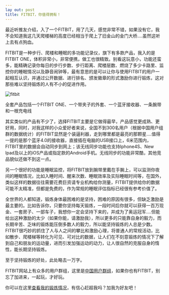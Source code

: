 ```yaml
---
lay out: post
title: FITBIT，你值得拥有！
---
```


最近听推友介绍，入了一个FITBIT，用了几天，感觉非常不错，如果没有它，我不会知道我这几天爬楼梯的高度已经相当于爬上了旧金山的金门大桥....虽然这听上去有点狗血。

FITBIT是一种步行、爬楼和睡眠的多功能记录仪，旗下有多款产品，我入的是FITBIT ONE，体积非常小，非常便携，做工也很精致。别看这玩意小，功能还蛮多，能精确记录你每日的步行步数、步行距离、爬楼层数、燃烧了多少卡路里、监控你的睡眠情况以及静音闹钟等，最有意思的是可以让你与使用FITBIT的用户一起相互认识，并通过公开数据、进行排名、颁发徽章的形式激励你进行锻炼，这对那些难以坚持锻炼的人有不小的促进作用。

![fitbit](http://oifrca68z.bkt.clouddn.com/zeove/image/FITBIT.jpg)

全套产品包括一个FITBIT ONE、一个带夹子的外套、一个蓝牙接收器、一条腕带和一根充电线

其实类似的产品有不少了，选择FITBIT主要是它做得最早，产品感觉更成熟、更好用，同时，对我这样的小众爱好者来说，全国不到300名用户（根据中国用户组群的数据统计）的FITBIT显然是个装逼利器，走到哪里都是最亮的那颗星....值得一提的是那个蓝牙4.0的接收器，直接插在电脑的USB接口上，6米范围内，FITBIT里的数据会自动同步到网上；该无线同步功能也支持Iphone4S、New Ipad及以上的iOS产品或指定款的Android手机。无线同步的功能非常酷，其他竞品貌似还做不到这一点。

另一个很好的功能是睡眠监控，将FITBIT放到腕带里戴在手腕上，可以监测你夜间的睡眠情况，比如入睡时间、醒来次数、睡眠效率及实际睡眠时间等，在国外，类似这样的数据往往需要花费巨资请专业机构给你测量，FITBIT提供给你的数据可能不太精准，但都是免费的，作为常规的睡眠评估指标已经很有参考价值了。

全世界的人都知道，锻炼身体最困难的是坚持，困难的原因有很多，但缺乏激励是最主要的。比如告诉你，只要你坚持每天锻炼，一段时间后你就可以获得一百万现金、一套房子、一部车子，我想你一定会坚持下来的，并成为了奥运冠军....但能给出这种激励的太少（如果你能，请激励我），所以更多的只能靠自身的毅力，而长期辛苦、乏味的锻炼能压倒多数人的毅力，所以能坚持锻炼的人总是少数。FITBIT很巧妙的抓住了人与人之间的攀比和激励心理，将普通人的常规活动，比如散步、爬楼梯等转化为可见、可对比的数据，让人们在不刻意锻炼的情况下了解到自己和朋友的运动量，进而引发加强运动的动力，让人很自然的克服自身的惰性，能长期坚持锻炼。

至于坚持锻炼的好处，此处略去一万字。

FITBIT网站上有众多的用户群组，这里是[中国用户群组](http://www.fitbit.com/group/229BXW)，如果你也有FITBIT，别忘了加进来，一起玩，才好玩。

你可以在这里[查看我的锻炼情况](http://www.fitbit.com/user/25MM36)，有信心赶超我吗？加我为好友吧！
